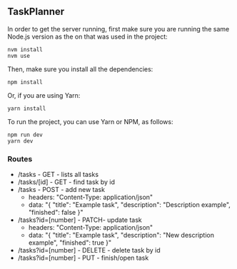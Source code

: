 ## TaskPlanner

In order to get the server running, first make sure you are running the same Node.js version as the on that was used in the project:

    nvm install
    nvm use

Then, make sure you install all the dependencies:

    npm install

Or, if you are using Yarn:

    yarn install

To run the project, you can use Yarn or NPM, as follows:

    npm run dev
    yarn dev

### Routes

 - /tasks - GET - lists all tasks
 - /tasks/[id] - GET - find task by id
 - /tasks - POST - add new task
	- headers: "Content-Type: application/json"
	- data: "{
				"title": "Example task",
				"description": "Description example",
				"finished": false
		}"
-	/tasks?id=[number] - PATCH- update task
	- headers: "Content-Type: application/json"
	- data: "{
				"title": "Example task",
				"description": "New description example",
				"finished": true
		}"
- /tasks?id=[number] - DELETE - delete task by id
- /tasks?id=[number] - PUT - finish/open task
